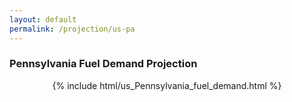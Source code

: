 ```yaml
---
layout: default
permalink: /projection/us-pa
---
```


### Pennsylvania Fuel Demand Projection

<p align="center">
    {% include html/us_Pennsylvania_fuel_demand.html %}
</p>
